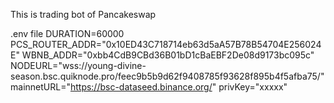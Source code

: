 This is trading bot of Pancakeswap

.env file
DURATION=60000
PCS_ROUTER_ADDR="0x10ED43C718714eb63d5aA57B78B54704E256024E"
WBNB_ADDR="0xbb4CdB9CBd36B01bD1cBaEBF2De08d9173bc095c"
NODEURL="wss://young-divine-season.bsc.quiknode.pro/feec9b5b9d62f9408785f93628f895b4f5afba75/"
mainnetURL="https://bsc-dataseed.binance.org/"
privKey="xxxxx"
